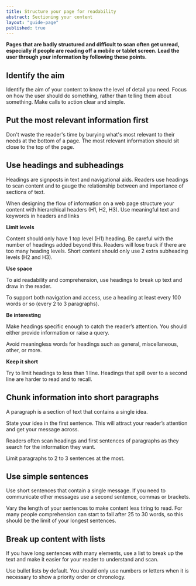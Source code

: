 ```yaml
---
title: Structure your page for readability
abstract: Sectioning your content
layout: "guide-page"
published: true
---
```

**Pages that are badly structured and difficult to scan often get unread, especially if people are reading off a mobile or tablet screen. Lead the user through your information by following these points.**

## Identify the aim

Identify the aim of your content to know the level of detail you need. Focus on how the user should do something, rather than telling them about something. Make calls to action clear and simple.

## Put the most relevant information first

Don't waste the reader's time by burying what's most relevant to their needs at the bottom of a page. The most relevant information should sit close to the top of the page.

## Use headings and subheadings

Headings are signposts in text and navigational aids. Readers use headings to scan content and to gauge the relationship between and importance of sections of text.

When designing the flow of information on a web page structure your content with hierarchical headers (H1, H2, H3). Use meaningful text and keywords in headers and links

**Limit levels**

Content should only have 1 top level (H1) heading. Be careful with the number of headings added beyond this. Readers will lose track if there are too many heading levels. Short content should only use 2 extra subheading levels (H2 and H3).

**Use space**

To aid readability and comprehension, use headings to break up text and draw in the reader.

To support both navigation and access, use a heading at least every 100 words or so (every 2 to 3 paragraphs).

**Be interesting**

Make headings specific enough to catch the reader’s attention. You should either provide information or raise a query.

Avoid meaningless words for headings such as general, miscellaneous, other, or more.

**Keep it short**

Try to limit headings to less than 1 line. Headings that spill over to a second line are harder to read and to recall.

## Chunk information into short paragraphs

A paragraph is a section of text that contains a single idea.

State your idea in the first sentence. This will attract your reader’s attention and get your message across.

Readers often scan headings and first sentences of paragraphs as they search for the information they want.

Limit paragraphs to 2 to 3 sentences at the most.

## Use simple sentences

Use short sentences that contain a single message. If you need to communicate other messages use a second sentence, commas or brackets.

Vary the length of your sentences to make content less tiring to read. For many people comprehension can start to fail after 25 to 30 words, so this should be the limit of your longest sentences.

## Break up content with lists

If you have long sentences with many elements, use a list to break up the text and make it easier for your reader to understand and scan.

Use bullet lists by default. You should only use numbers or letters when it is necessary to show a priority order or chronology.


